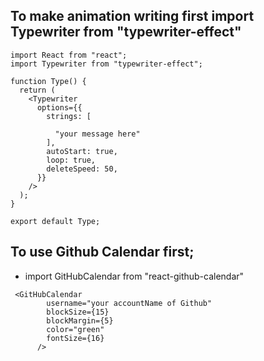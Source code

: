 ## To make animation writing first import Typewriter from "typewriter-effect"



```
import React from "react";
import Typewriter from "typewriter-effect";

function Type() {
  return (
    <Typewriter
      options={{
        strings: [
       
          "your message here"
        ],
        autoStart: true,
        loop: true,
        deleteSpeed: 50,
      }}
    />
  );
}

export default Type;

````

## To use Github Calendar first;
- import GitHubCalendar from "react-github-calendar"

```
 <GitHubCalendar
        username="your accountName of Github"
        blockSize={15}
        blockMargin={5}
        color="green"
        fontSize={16}
      />

```